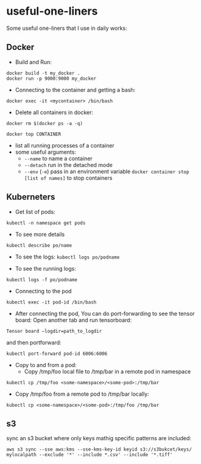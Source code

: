 # useful-one-liners

Some useful one-liners that I use in daily works:
## Docker
- Build and Run:
```
docker build -t my_docker .
docker run -p 9000:9000 my_docker
```
- Connecting to the container and getting a bash:

`docker exec -it <mycontainer> /bin/bash`

- Delete all containers in docker:

`docker rm $(docker ps -a -q)`

`docker top CONTAINER`
- list all running processes of a container
- some useful arguments:
    - `--name` to name a container
    - `--detach` run in the detached mode
    - `--env` (`-e`) pass in an environment variable
`docker container stop [list of names]` to stop containers
## Kuberneters
- Get list of pods:

`kubectl -n namespace get pods`
- To see more details

`kubectl describe po/name`

- To see the logs:
`kubectl logs po/podname`

- To see the running logs:

`kubectl logs -f po/podname`

- Connecting to the pod

`kubectl exec -it pod-id /bin/bash`

- After connecting the pod, You can do port-forwarding to see the tensor board:
Open another tab and run tensorboard:

`Tensor board —logdir=path_to_logdir`

and then portforward:

`kubectl port-forward pod-id 6006:6006`

- Copy to and from a pod:
    - Copy /tmp/foo local file to /tmp/bar in a remote pod in namespace

`kubectl cp /tmp/foo <some-namespace>/<some-pod>:/tmp/bar`

- Copy /tmp/foo from a remote pod to /tmp/bar locally:

`kubectl cp <some-namespace>/<some-pod>:/tmp/foo /tmp/bar`

## s3
sync  an s3 bucket where only keys mathig specific patterns are included:
```
aws s3 sync --sse aws:kms --sse-kms-key-id keyid s3://s3bukcet/keys/ mylocalpath --exclude '*' --include *.csv' --include '*.tiff'
```
